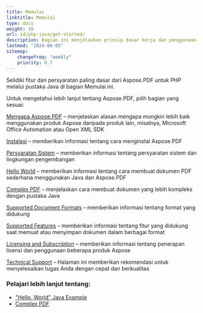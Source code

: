 ```yaml
---
title: Memulai 
linktitle: Memulai
type: docs
weight: 30
url: id/php-java/get-started/
description: Bagian ini menjelaskan prinsip dasar kerja dan penggunaan API. Juga menunjukkan contoh sederhana dan kompleks untuk membuat dokumen PDF
lastmod: "2024-06-05"   
sitemap: 
    changefreq: "weekly"
    priority: 0.7
---
```


Selidiki fitur dan persyaratan paling dasar dari Aspose.PDF untuk PHP melalui pustaka Java di bagian Memulai ini.

Untuk mengetahui lebih lanjut tentang Aspose.PDF, pilih bagian yang sesuai:

[Mengapa Aspose.PDF](/pdf/php-java/why-aspose-pdf/) – menjelaskan alasan mengapa mungkin lebih baik menggunakan produk Aspose daripada produk lain, misalnya, Microsoft Office Automation atau Open XML SDK

[Instalasi](/pdf/php-java/installation/) – memberikan informasi tentang cara menginstal Aspose.PDF

[Persyaratan Sistem](/pdf/php-java/system-requirements/) – memberikan informasi tentang persyaratan sistem dan lingkungan pengembangan

[Hello World](/pdf/php-java/hello-world-example/) – memberikan informasi tentang cara membuat dokumen PDF sederhana menggunakan Java dan Aspose.PDF

[Complex PDF](/pdf/php-java/complex-pdf-example/) – menjelaskan cara membuat dokumen yang lebih kompleks dengan pustaka Java

[Supported Document Formats](/pdf/php-java/supported-file-formats/) – memberikan informasi tentang format yang didukung

[Supported Features](/pdf/php-java/key-features/) – memberikan informasi tentang fitur yang didukung saat memuat atau menyimpan dokumen dalam berbagai format

[Licensing and Subscription](/pdf/php-java/licensing/) – memberikan informasi tentang penerapan lisensi dan penggunaan beberapa produk Aspose

[Technical Support](/pdf/php-java/technical-support/) – Halaman ini memberikan rekomendasi untuk menyelesaikan tugas Anda dengan cepat dan berkualitas

### Pelajari lebih lanjut tentang:

- ["Hello, World" Java Example](/pdf/php-java/hello-world-example/)
- [Complex PDF](/pdf/php-java/complex-pdf-example/)